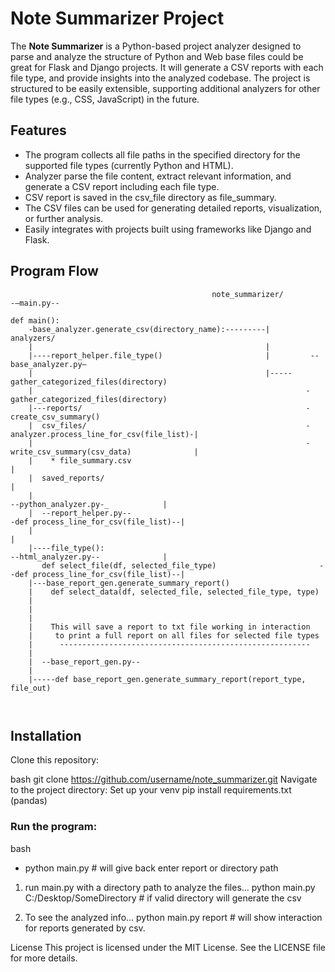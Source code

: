# Note Summarizer Project

The **Note Summarizer** is a Python-based project analyzer designed to parse and analyze the structure of Python and Web base files could be great for Flask and Django projects. It will generate a CSV reports with each file type, and provide insights into the analyzed codebase. The project is structured to be easily extensible, supporting additional analyzers for other file types (e.g., CSS, JavaScript) in the future.


## Features
- The program collects all file paths in the specified directory for the supported file types (currently Python and HTML).
- Analyzer parse the file content, extract relevant information, and generate a CSV report including each file type.
- CSV report is saved in the csv_file directory as file_summary.
- The CSV files can be used for generating detailed reports, visualization, or further analysis.
- Easily integrates with projects built using frameworks like Django and Flask.


## Program Flow
```	
		                                     note_summarizer/
-—main.py--

def main():                     
    -base_analyzer.generate_csv(directory_name):---------|              analyzers/
    |                                                    |	        
    |----report_helper.file_type()                       |         --base_analyzer.py—
    |                                                    |-----gather_categorized_files(directory)    
    |                                                             -gather_categorized_files(directory)
    |---reports/                                                  -create_csv_summary()
    |  csv_files/                                                 -analyzer.process_line_for_csv(file_list)-|
    |                                                             -write_csv_summary(csv_data)              |
    |    * file_summary.csv                                                                                 |
    |  saved_reports/                                                                                       |
    |                                                                     --python_analyzer.py-_            |
    |  --report_helper.py--                                           -def process_line_for_csv(file_list)--|
    |                                                                                                       |
    |----file_type():                                                     --html_analyzer.py--              |
       def select_file(df, selected_file_type)                       --def process_line_for_csv(file_list)--|         
    |---base_report_gen.generate_summary_report()                     
    |    def select_data(df, selected_file, selected_file_type, type)                                       
    |                                                                                 
    |                                                                 
    |
    |    This will save a report to txt file working in interaction
    |     to print a full report on all files for selected file types
    |      --------------------------------------------------------
    |        
    |  --base_report_gen.py--
    |                       
    |-----def base_report_gen.generate_summary_report(report_type, file_out)    
        
                                                            

```
## Installation
Clone this repository:

bash
git clone https://github.com/username/note_summarizer.git
Navigate to the project directory:
Set up your venv
pip install requirements.txt (pandas)


### Run the program:
bash
- python main.py # will give back enter report or directory path

1. run main.py with a directory path to analyze the files...
python main.py C:/Desktop/SomeDirectory  # if valid directory will generate the csv

2. To see the analyzed info...
python main.py report  # will show interaction for reports generated by csv. 


License
This project is licensed under the MIT License. See the LICENSE file for more details.